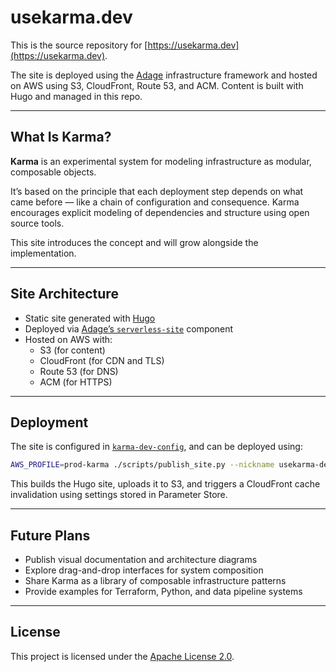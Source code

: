 # usekarma.dev

This is the source repository for [https://usekarma.dev](https://usekarma.dev).

The site is deployed using the [Adage](https://github.com/tstrall/adage) infrastructure framework and hosted on AWS using S3, CloudFront, Route 53, and ACM. Content is built with Hugo and managed in this repo.

---

## What Is Karma?

**Karma** is an experimental system for modeling infrastructure as modular, composable objects.

It’s based on the principle that each deployment step depends on what came before — like a chain of configuration and consequence. Karma encourages explicit modeling of dependencies and structure using open source tools.

This site introduces the concept and will grow alongside the implementation.

---

## Site Architecture

- Static site generated with [Hugo](https://gohugo.io)
- Deployed via [Adage’s `serverless-site`](https://github.com/tstrall/aws-iac/tree/main/components/serverless-site) component
- Hosted on AWS with:
  - S3 (for content)
  - CloudFront (for CDN and TLS)
  - Route 53 (for DNS)
  - ACM (for HTTPS)

---

## Deployment

The site is configured in [`karma-dev-config`](https://github.com/usekarma/karma-dev-config), and can be deployed using:

```bash
AWS_PROFILE=prod-karma ./scripts/publish_site.py --nickname usekarma-dev
```

This builds the Hugo site, uploads it to S3, and triggers a CloudFront cache invalidation using settings stored in Parameter Store.

---

## Future Plans

- Publish visual documentation and architecture diagrams
- Explore drag-and-drop interfaces for system composition
- Share Karma as a library of composable infrastructure patterns
- Provide examples for Terraform, Python, and data pipeline systems

---

## License

This project is licensed under the [Apache License 2.0](./LICENSE).
